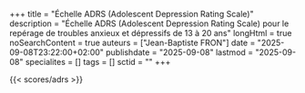 +++
title = "Échelle ADRS (Adolescent Depression Rating Scale)"
description = "Échelle ADRS (Adolescent Depression Rating Scale) pour le repérage de troubles anxieux et dépressifs de 13 à 20 ans"
longHtml = true
noSearchContent = true
auteurs = ["Jean-Baptiste FRON"]
date = "2025-09-08T23:22:00+02:00"
publishdate = "2025-09-08"
lastmod = "2025-09-08"
specialites = []
tags = []
sctid = ""
+++

{{< scores/adrs >}}
